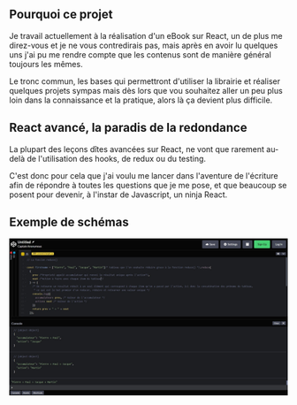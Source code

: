 ## Pourquoi ce projet

Je travail actuellement à la réalisation d'un eBook sur React,
un de plus me direz-vous et je ne vous contredirais pas, mais après en avoir lu quelques uns
j'ai pu me rendre compte que les contenus sont de manière général
toujours les mêmes.

Le tronc commun, les bases qui permettront d'utiliser la librairie
et réaliser quelques projets sympas mais dès lors que vou souhaitez aller un peu plus loin
dans la connaissance et la pratique, alors là ça devient plus difficile.

## React avancé, la paradis de la redondance

La plupart des leçons dîtes avancées sur React, ne vont que rarement
au-delà de l'utilisation des hooks, de redux ou du testing.

C'est donc pour cela que j'ai voulu me lancer dans l'aventure de l'écriture
afin de répondre à toutes les questions que je me pose, et que beaucoup se posent
pour devenir, à l'instar de Javascript, un ninja React.

## Exemple de schémas
![exemple React++](public/images/reduceFunction.jpg)
